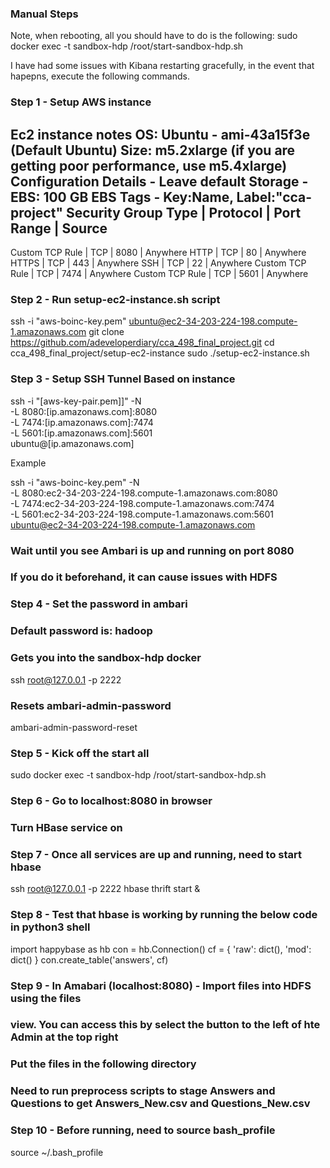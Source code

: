 ### Manual Steps

Note, when rebooting, all you should have to do is the following:
sudo docker exec -t sandbox-hdp /root/start-sandbox-hdp.sh

I have had some issues with Kibana restarting gracefully, in the event that hapepns, execute the following commands.

### Step 1 - Setup AWS instance
Ec2 instance notes
OS: Ubuntu - ami-43a15f3e (Default Ubuntu)
Size: m5.2xlarge (if you are getting poor performance, use m5.4xlarge)
Configuration Details - Leave default
Storage - EBS: 100 GB EBS
Tags - Key:Name, Label:"cca-project"
Security Group
Type            | Protocol | Port Range | Source
---------------------------------------------------
Custom TCP Rule | TCP      | 8080       | Anywhere
HTTP            | TCP      | 80         | Anywhere
HTTPS           | TCP      | 443        | Anywhere
SSH             | TCP      | 22         | Anywhere
Custom TCP Rule | TCP      | 7474       | Anywhere
Custom TCP Rule | TCP      | 5601       | Anywhere

### Step 2 - Run setup-ec2-instance.sh script
ssh -i "aws-boinc-key.pem" ubuntu@ec2-34-203-224-198.compute-1.amazonaws.com
git clone https://github.com/adeveloperdiary/cca_498_final_project.git
cd cca_498_final_project/setup-ec2-instance
sudo ./setup-ec2-instance.sh

### Step 3 - Setup SSH Tunnel Based on instance
ssh -i "[aws-key-pair.pem]]" -N \
-L 8080:[ip.amazonaws.com]:8080 \
-L 7474:[ip.amazonaws.com]:7474 \
-L 5601:[ip.amazonaws.com]:5601 \
 ubuntu@[ip.amazonaws.com]

 Example

 ssh -i "aws-boinc-key.pem" -N \
-L 8080:ec2-34-203-224-198.compute-1.amazonaws.com:8080 \
-L 7474:ec2-34-203-224-198.compute-1.amazonaws.com:7474 \
-L 5601:ec2-34-203-224-198.compute-1.amazonaws.com:5601 \
 ubuntu@ec2-34-203-224-198.compute-1.amazonaws.com

### Wait until you see Ambari is up and running on port 8080
### If you do it beforehand, it can cause issues with HDFS

### Step 4 - Set the password in ambari
### Default password is: hadoop
### Gets you into the sandbox-hdp docker
ssh root@127.0.0.1 -p 2222
### Resets ambari-admin-password
ambari-admin-password-reset

### Step 5 - Kick off the start all
sudo docker exec -t sandbox-hdp /root/start-sandbox-hdp.sh

### Step 6 - Go to localhost:8080 in browser
### Turn HBase service on

### Step 7 - Once all services are up and running, need to start hbase
ssh root@127.0.0.1 -p 2222
hbase thrift start &

### Step 8 - Test that hbase is working by running the below code in python3 shell
import happybase as hb
con = hb.Connection()
cf = {
    'raw': dict(),
    'mod': dict()
}
con.create_table('answers', cf)

### Step 9 - In Amabari (localhost:8080) - Import files into HDFS using the files
### view.  You can access this by select the button to the left of hte Admin at the top right
### Put the files in the following directory
### Need to run preprocess scripts to stage Answers and Questions to get Answers_New.csv and Questions_New.csv

### Step 10 - Before running, need to source bash_profile
source ~/.bash_profile